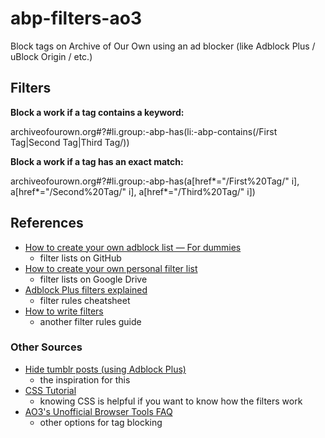 # abp-filters-ao3
Block tags on Archive of Our Own using an ad blocker (like Adblock Plus / uBlock Origin / etc.)

## Filters
**Block a work if a tag contains a keyword:**

archiveofourown.org#?#li.group:-abp-has(li:-abp-contains(/First Tag|Second Tag|Third Tag/))

**Block a work if a tag has an exact match:**

archiveofourown.org#?#li.group:-abp-has(a[href*="/First%20Tag/" i], a[href*="/Second%20Tag/" i], a[href*="/Third%20Tag/" i])

## References
* [How to create your own adblock list — For dummies](https://sproutsluckycorner.wordpress.com/2018/07/21/how-to-create-your-own-adblock-list-for-dummies/)
  * filter lists on GitHub
* [How to create your own personal filter list](https://help.getadblock.com/support/solutions/articles/6000165012-how-to-create-your-own-personal-filter-list)
  * filter lists on Google Drive
* [Adblock Plus filters explained](https://adblockplus.org/filter-cheatsheet)
  * filter rules cheatsheet
* [How to write filters](https://help.eyeo.com/adblockplus/how-to-write-filters)
  * another filter rules guide
### Other Sources
* [Hide tumblr posts (using Adblock Plus)](https://admung.tumblr.com/post/83797567505/hiding-on-tumblr)
  * the inspiration for this
* [CSS Tutorial](https://www.w3schools.com/css/)
  * knowing CSS is helpful if you want to know how the filters work
* [AO3's Unofficial Browser Tools FAQ](https://archiveofourown.org/faq/unofficial-browser-tools?language_id=en#modifysearch)
  * other options for tag blocking
